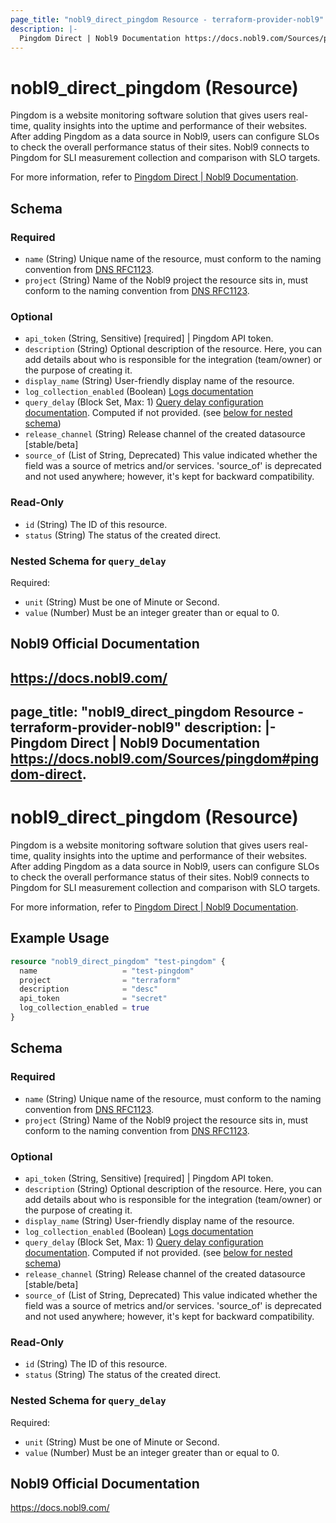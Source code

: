 ```yaml
---
page_title: "nobl9_direct_pingdom Resource - terraform-provider-nobl9"
description: |-
  Pingdom Direct | Nobl9 Documentation https://docs.nobl9.com/Sources/pingdom#pingdom-direct.
---
```


# nobl9_direct_pingdom (Resource)

Pingdom is a website monitoring software solution that gives users real-time, quality insights into the uptime and performance of their websites. After adding Pingdom as a data source in Nobl9, users can configure SLOs to check the overall performance status of their sites. Nobl9 connects to Pingdom for SLI measurement collection and comparison with SLO targets.

For more information, refer to [Pingdom Direct | Nobl9 Documentation](https://docs.nobl9.com/Sources/pingdom#pingdom-direct).

<!-- schema generated by tfplugindocs -->
## Schema

### Required

- `name` (String) Unique name of the resource, must conform to the naming convention from [DNS RFC1123](https://kubernetes.io/docs/concepts/overview/working-with-objects/names/#names).
- `project` (String) Name of the Nobl9 project the resource sits in, must conform to the naming convention from [DNS RFC1123](https://kubernetes.io/docs/concepts/overview/working-with-objects/names/#names).

### Optional

- `api_token` (String, Sensitive) [required] | Pingdom API token.
- `description` (String) Optional description of the resource. Here, you can add details about who is responsible for the integration (team/owner) or the purpose of creating it.
- `display_name` (String) User-friendly display name of the resource.
- `log_collection_enabled` (Boolean) [Logs documentation](https://docs.nobl9.com/Features/SLO_troubleshooting/event-logs)
- `query_delay` (Block Set, Max: 1) [Query delay configuration documentation](https://docs.nobl9.com/Features/query-delay). Computed if not provided. (see [below for nested schema](#nestedblock--query_delay))
- `release_channel` (String) Release channel of the created datasource [stable/beta]
- `source_of` (List of String, Deprecated) This value indicated whether the field was a source of metrics and/or services. 'source_of' is deprecated and not used anywhere; however, it's kept for backward compatibility.

### Read-Only

- `id` (String) The ID of this resource.
- `status` (String) The status of the created direct.

<a id="nestedblock--query_delay"></a>
### Nested Schema for `query_delay`

Required:

- `unit` (String) Must be one of Minute or Second.
- `value` (Number) Must be an integer greater than or equal to 0.

## Nobl9 Official Documentation

https://docs.nobl9.com/
---
page_title: "nobl9_direct_pingdom Resource - terraform-provider-nobl9"
description: |-
  Pingdom Direct | Nobl9 Documentation https://docs.nobl9.com/Sources/pingdom#pingdom-direct.
---

# nobl9_direct_pingdom (Resource)

Pingdom is a website monitoring software solution that gives users real-time, quality insights into the uptime and performance of their websites. After adding Pingdom as a data source in Nobl9, users can configure SLOs to check the overall performance status of their sites. Nobl9 connects to Pingdom for SLI measurement collection and comparison with SLO targets.

For more information, refer to [Pingdom Direct | Nobl9 Documentation](https://docs.nobl9.com/Sources/pingdom#pingdom-direct).

## Example Usage

```terraform
resource "nobl9_direct_pingdom" "test-pingdom" {
  name                   = "test-pingdom"
  project                = "terraform"
  description            = "desc"
  api_token              = "secret"
  log_collection_enabled = true
}
```

<!-- schema generated by tfplugindocs -->

## Schema

### Required

- `name` (String) Unique name of the resource, must conform to the naming convention from [DNS RFC1123](https://kubernetes.io/docs/concepts/overview/working-with-objects/names/#names).
- `project` (String) Name of the Nobl9 project the resource sits in, must conform to the naming convention from [DNS RFC1123](https://kubernetes.io/docs/concepts/overview/working-with-objects/names/#names).

### Optional

- `api_token` (String, Sensitive) [required] | Pingdom API token.
- `description` (String) Optional description of the resource. Here, you can add details about who is responsible for the integration (team/owner) or the purpose of creating it.
- `display_name` (String) User-friendly display name of the resource.
- `log_collection_enabled` (Boolean) [Logs documentation](https://docs.nobl9.com/Features/SLO_troubleshooting/event-logs)
- `query_delay` (Block Set, Max: 1) [Query delay configuration documentation](https://docs.nobl9.com/Features/query-delay). Computed if not provided. (see [below for nested schema](#nestedblock--query_delay))
- `release_channel` (String) Release channel of the created datasource [stable/beta]
- `source_of` (List of String, Deprecated) This value indicated whether the field was a source of metrics and/or services. 'source_of' is deprecated and not used anywhere; however, it's kept for backward compatibility.

### Read-Only

- `id` (String) The ID of this resource.
- `status` (String) The status of the created direct.

<a id="nestedblock--query_delay"></a>

### Nested Schema for `query_delay`

Required:

- `unit` (String) Must be one of Minute or Second.
- `value` (Number) Must be an integer greater than or equal to 0.

## Nobl9 Official Documentation

https://docs.nobl9.com/
